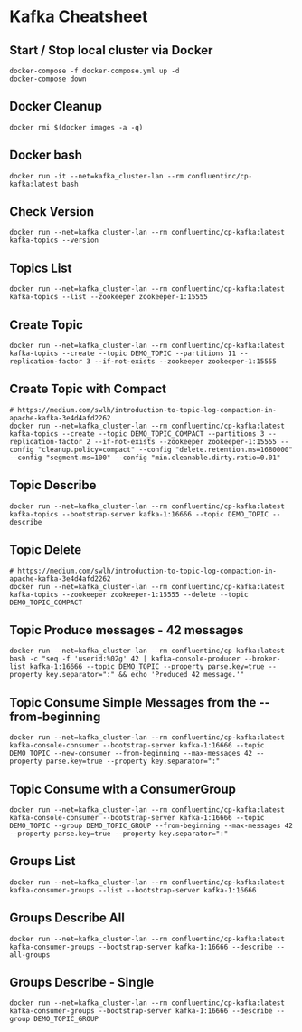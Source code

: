 Kafka Cheatsheet
====


Start / Stop local cluster via Docker
----
```
docker-compose -f docker-compose.yml up -d
docker-compose down
```


Docker Cleanup
----
```
docker rmi $(docker images -a -q)
```


Docker bash
----
```
docker run -it --net=kafka_cluster-lan --rm confluentinc/cp-kafka:latest bash
```



Check Version
----
```
docker run --net=kafka_cluster-lan --rm confluentinc/cp-kafka:latest kafka-topics --version
```


Topics List
----
```
docker run --net=kafka_cluster-lan --rm confluentinc/cp-kafka:latest kafka-topics --list --zookeeper zookeeper-1:15555
```


Create Topic
----
```
docker run --net=kafka_cluster-lan --rm confluentinc/cp-kafka:latest kafka-topics --create --topic DEMO_TOPIC --partitions 11 --replication-factor 3 --if-not-exists --zookeeper zookeeper-1:15555
```


Create Topic with Compact
----
```
# https://medium.com/swlh/introduction-to-topic-log-compaction-in-apache-kafka-3e4d4afd2262
docker run --net=kafka_cluster-lan --rm confluentinc/cp-kafka:latest kafka-topics --create --topic DEMO_TOPIC_COMPACT --partitions 3 --replication-factor 2 --if-not-exists --zookeeper zookeeper-1:15555 --config "cleanup.policy=compact" --config "delete.retention.ms=1680000" --config "segment.ms=100" --config "min.cleanable.dirty.ratio=0.01"
```


Topic Describe
----
```
docker run --net=kafka_cluster-lan --rm confluentinc/cp-kafka:latest kafka-topics --bootstrap-server kafka-1:16666 --topic DEMO_TOPIC --describe
```


Topic Delete
----
```
# https://medium.com/swlh/introduction-to-topic-log-compaction-in-apache-kafka-3e4d4afd2262
docker run --net=kafka_cluster-lan --rm confluentinc/cp-kafka:latest kafka-topics --zookeeper zookeeper-1:15555 --delete --topic DEMO_TOPIC_COMPACT
```


Topic Produce messages - 42 messages
----
```
docker run --net=kafka_cluster-lan --rm confluentinc/cp-kafka:latest bash -c "seq -f 'userid:%02g' 42 | kafka-console-producer --broker-list kafka-1:16666 --topic DEMO_TOPIC --property parse.key=true --property key.separator=":" && echo 'Produced 42 message.'"
```


Topic Consume Simple Messages from the --from-beginning
----
```
docker run --net=kafka_cluster-lan --rm confluentinc/cp-kafka:latest kafka-console-consumer --bootstrap-server kafka-1:16666 --topic DEMO_TOPIC --new-consumer --from-beginning --max-messages 42 --property parse.key=true --property key.separator=":"
```


Topic Consume with a ConsumerGroup
----
```
docker run --net=kafka_cluster-lan --rm confluentinc/cp-kafka:latest kafka-console-consumer --bootstrap-server kafka-1:16666 --topic DEMO_TOPIC --group DEMO_TOPIC_GROUP --from-beginning --max-messages 42 --property parse.key=true --property key.separator=":"
```


Groups List
----
```
docker run --net=kafka_cluster-lan --rm confluentinc/cp-kafka:latest kafka-consumer-groups --list --bootstrap-server kafka-1:16666
```


Groups Describe All
----
```
docker run --net=kafka_cluster-lan --rm confluentinc/cp-kafka:latest kafka-consumer-groups --bootstrap-server kafka-1:16666 --describe --all-groups
```


Groups Describe - Single
----
```
docker run --net=kafka_cluster-lan --rm confluentinc/cp-kafka:latest kafka-consumer-groups --bootstrap-server kafka-1:16666 --describe --group DEMO_TOPIC_GROUP
```

